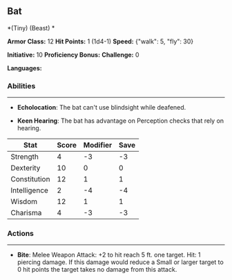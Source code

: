 ## Bat
*(Tiny) (Beast) *

**Armor Class:** 12
**Hit Points:** 1 (1d4-1)
**Speed:** {"walk": 5, "fly": 30}

**Initiative:** 10
**Proficiency Bonus:**
**Challenge:** 0

**Languages:** 

### Abilities
 --- 
- **Echolocation**: The bat can't use blindsight while deafened.

- **Keen Hearing**: The bat has advantage on Perception checks that rely on hearing.



| Stat | Score | Modifier | Save |
| ---- | ---- | ---- | ---- |
| Strength | 4 | -3 | -3 |
| Dexterity | 10 | 0 | 0 |
| Constitution | 12 | 1 | 1 |
| Intelligence | 2 | -4 | -4 |
| Wisdom | 12 | 1 | 1 |
| Charisma | 4 | -3 | -3 |

### Actions
 --- 
- **Bite**: Melee Weapon Attack: +2 to hit  reach 5 ft.  one target. Hit: 1 piercing damage. If this damage would reduce a Small or larger target to 0 hit points  the target takes no damage from this attack.

